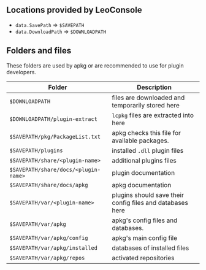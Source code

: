 
## Locations provided by LeoConsole

 - `data.SavePath` => `$SAVEPATH`
 - `data.DownloadPath` => `$DOWNLOADPATH`

## Folders and files

These folders are used by apkg or are recommended to use for plugin developers.

| Folder                               | Description                                               |
|--------------------------------------|-----------------------------------------------------------|
| `$DOWNLOADPATH`                      | files are downloaded and temporarily stored here          |
| `$DOWNLOADPATH/plugin-extract`       | `lcpkg` files are extracted into here                     |
| `$SAVEPATH/pkg/PackageList.txt`      | apkg checks this file for available packages.             |
| `$SAVEPATH/plugins`                  | installed `.dll` plugin files                             |
| `$SAVEPATH/share/<plugin-name>`      | additional plugins files                                  |
| `$SAVEPATH/share/docs/<plugin-name>` | plugin documentation                                      |
| `$SAVEPATH/share/docs/apkg`          | apkg documentation                                        |
| `$SAVEPATH/var/<plugin-name>`        | plugins should save their config files and databases here |
| `$SAVEPATH/var/apkg`                 | apkg's config files and databases.                        |
| `$SAVEPATH/var/apkg/config`          | apkg's main config file                                   |
| `$SAVEPATH/var/apkg/installed`       | databases of installed files                              |
| `$SAVEPATH/var/apkg/repos`           | activated repositories                                    |

